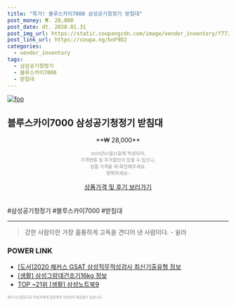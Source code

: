 ```yaml
--- 
title: "특가! 블루스카이7000 삼성공기청정기 받침대" 
post_money: ₩. 28,000 
post_date: dt. 2020.01.31 
post_img_url: https://static.coupangcdn.com/image/vendor_inventory/f772/1ea08f984d469fde3edc8f06bd527f3473cd2f39f209d73822431cfd340c.jpg 
post_link_url: https://coupa.ng/bnF9D2 
categories: 
  - vendor_inventory 
tags: 
  - 삼성공기청정기 
  - 블루스카이7000 
  - 받침대 
--- 
```

[![foo](https://static.coupangcdn.com/image/vendor_inventory/f772/1ea08f984d469fde3edc8f06bd527f3473cd2f39f209d73822431cfd340c.jpg)](https://coupa.ng/bnF9D2) 

## 블루스카이7000 삼성공기청정기 받침대 
<p style="text-align: center;">**₩ 28,000**</p> 
<p style="text-align: center;"><span style="color: #898c8f; font-family: Georgia,Times,serif; font-size: 0.75em;">2020년01월31일에 작성되어, <br>가격변동 및 추가할인이 있을 수 있으니,<br> 상품 가격을 꼭!확인해주세요.<br>행복하세요~</span> 
</p>	 
<div markdown="0" style="text-align: center;"><a href="https://coupa.ng/bnF9D2" class="btn btn--success">상품가격 및 후기 보러가기</a></div> 
<br><br> 
  #삼성공기청정기 #블루스카이7000 #받침대 
<hr> 

> 강한 사람이란 가장 훌륭하게 고독을 견디어 낸 사람이다. - 쉴러 


### POWER LINK

* <a href="https://blog.naver.com/santokki14/221764967975" target="_blank">[도서]2020 해커스 GSAT 삼성직무적성검사 최신기출유형 정보</a>
* <a href="https://blog.naver.com/fash111/221769059453" target="_blank"> [생활] 삼성그랑데건조기16kg 정보 </a>
* <a href="https://blog.naver.com/fasyy4321/221783320430" target="_blank"> TOP ~21위 [생활] 삼성노트북9</a>

<span style="color: #898c8f; font-family: Georgia,Times,serif; font-size: 0.55em;">파트너스활동으로 작성자에게 일정액의 커미션이 제공될수 있습니다.</span> 
